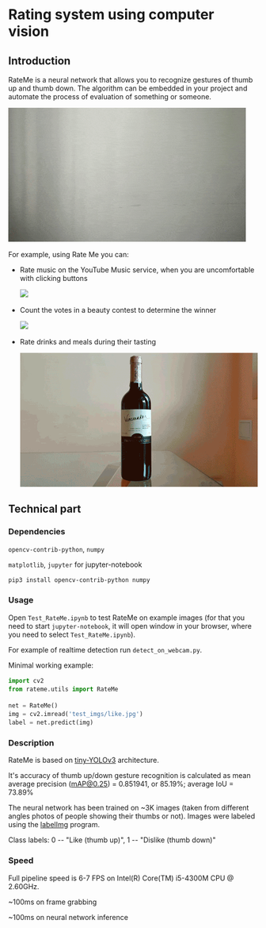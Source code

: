# Rating system using computer vision

## Introduction

RateMe is a neural network that allows you to recognize gestures of thumb up and thumb down.
The algorithm can be embedded in your project and automate the process of evaluation of something or someone.

![](gifs/Algorithm.gif)

For example, using Rate Me you can:

+ Rate music on the YouTube Music service, when you are uncomfortable with clicking buttons

    ![](gifs/YouTube.gif)

+ Count the votes in a beauty contest to determine the winner

    ![](gifs/Street.gif)

+ Rate drinks and meals during their tasting

    ![](gifs/Wine.gif)

## Technical part

### Dependencies

`opencv-contrib-python`, `numpy`

`matplotlib`, `jupyter` for jupyter-notebook

```bash
pip3 install opencv-contrib-python numpy
```

### Usage

Open `Test_RateMe.ipynb` to test RateMe on example images 
(for that you need to start `jupyter-notebook`, it will open window in your browser, where you need to select `Test_RateMe.ipynb`).

For example of realtime detection run `detect_on_webcam.py`.

Minimal working example:

```python
import cv2
from rateme.utils import RateMe

net = RateMe()
img = cv2.imread('test_imgs/like.jpg')
label = net.predict(img)
```

### Description

RateMe is based on [tiny-YOLOv3](https://pjreddie.com/darknet/yolo/) architecture. 

It's accuracy of thumb up/down gesture recognition is calculated as mean average precision (mAP@0.25) = 0.851941, or 85.19%; average IoU = 73.89%

The neural network has been trained on ~3K images (taken from different angles photos of people showing their thumbs or not).
Images were labeled using the [labelImg](https://github.com/tzutalin/labelImg) program.

Class labels: 0 -- "Like (thumb up)", 1 -- "Dislike (thumb down)"

### Speed

Full pipeline speed is 6-7 FPS on Intel(R) Core(TM) i5-4300M CPU @ 2.60GHz.

~100ms on frame grabbing

~100ms on neural network inference
